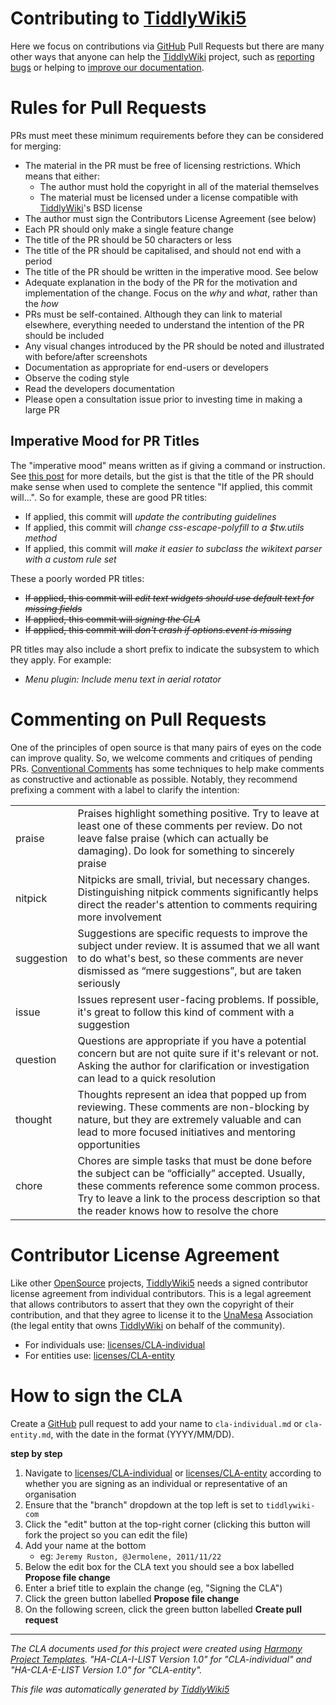 <h1 class="">Contributing to <a class="tc-tiddlylink tc-tiddlylink-resolves" href="https://tiddlywiki.com/static/TiddlyWiki5.html">TiddlyWiki5</a></h1><p>Here we focus on contributions via <a class="tc-tiddlylink tc-tiddlylink-resolves" href="https://tiddlywiki.com/static/GitHub.html">GitHub</a> Pull Requests but there are many other ways that anyone can help the <a class="tc-tiddlylink tc-tiddlylink-resolves" href="https://tiddlywiki.com/static/TiddlyWiki.html">TiddlyWiki</a> project, such as <a class="tc-tiddlylink tc-tiddlylink-resolves" href="https://tiddlywiki.com/static/ReportingBugs.html">reporting bugs</a> or helping to <a class="tc-tiddlylink tc-tiddlylink-resolves" href="https://tiddlywiki.com/static/Improving%2520TiddlyWiki%2520Documentation.html">improve our documentation</a>.</p><h1 class="">Rules for Pull Requests</h1><p>PRs must meet these minimum requirements before they can be considered for merging:</p><ul><li>The material in the PR must be free of licensing restrictions. Which means that either:<ul><li>The author must hold the copyright in all of the material themselves</li><li>The material must be licensed under a license compatible with <a class="tc-tiddlylink tc-tiddlylink-resolves" href="https://tiddlywiki.com/static/TiddlyWiki.html">TiddlyWiki</a>'s BSD license</li></ul></li><li>The author must sign the Contributors License Agreement (see below)</li><li>Each PR should only make a single feature change</li><li>The title of the PR should be 50 characters or less</li><li>The title of the PR should be capitalised, and should not end with a period</li><li>The title of the PR should be written in the imperative mood. See below</li><li>Adequate explanation in the body of the PR for the motivation and implementation of the change. Focus on the <em>why</em> and <em>what</em>, rather than the <em>how</em></li><li>PRs must be self-contained. Although they can link to material elsewhere, everything needed to understand the intention of the PR should be included</li><li>Any visual changes introduced by the PR should be noted and illustrated with before/after screenshots</li><li>Documentation as appropriate for end-users or developers</li><li>Observe the coding style</li><li>Read the developers documentation</li><li>Please open a consultation issue prior to investing time in making a large PR</li></ul><h2 class="">Imperative Mood for PR Titles</h2><p>The "imperative mood" means written as if giving a command or instruction. See <a class="tc-tiddlylink-external" href="https://chris.beams.io/posts/git-commit/#imperative" rel="noopener noreferrer" target="_blank">this post</a> for more details, but the gist is that the title of the PR should make sense when used to complete the sentence "If applied, this commit will...". So for example, these are good PR titles:</p><ul><li>If applied, this commit will <em>update the contributing guidelines</em></li><li>If applied, this commit will <em>change css-escape-polyfill to a $tw.utils method</em></li><li>If applied, this commit will <em>make it easier to subclass the wikitext parser with a custom rule set</em></li></ul><p>These a poorly worded PR titles:</p><ul><li><strike>If applied, this commit will <em>edit text widgets should use default text for missing fields</em></strike></li><li><strike>If applied, this commit will <em>signing the CLA</em></strike></li><li><strike>If applied, this commit will <em>don't crash if options.event is missing</em></strike></li></ul><p>PR titles may also include a short prefix to indicate the subsystem to which they apply. For example:</p><ul><li><em>Menu plugin: Include menu text in aerial rotator</em></li></ul><h1 class="">Commenting on Pull Requests</h1><p>One of the principles of open source is that many pairs of eyes on the code can improve quality. So, we welcome comments and critiques of pending PRs. <a class="tc-tiddlylink-external" href="https://conventionalcomments.org" rel="noopener noreferrer" target="_blank">Conventional Comments</a> has some techniques to help make comments as constructive and actionable as possible. Notably, they recommend prefixing a comment with a label to clarify the intention:</p><table><tbody><tr class="evenRow"><td align="left">praise</td><td align="left">Praises highlight something positive. Try to leave at least one of these comments per review. Do not leave false praise (which can actually be damaging). Do look for something to sincerely praise</td></tr><tr class="oddRow"><td align="left">nitpick</td><td align="left">Nitpicks are small, trivial, but necessary changes. Distinguishing nitpick comments significantly helps direct the reader's attention to comments requiring more involvement</td></tr><tr class="evenRow"><td align="left">suggestion</td><td align="left">Suggestions are specific requests to improve the subject under review. It is assumed that we all want to do what's best, so these comments are never dismissed as “mere suggestions”, but are taken seriously</td></tr><tr class="oddRow"><td align="left">issue</td><td align="left">Issues represent user-facing problems. If possible, it's great to follow this kind of comment with a suggestion</td></tr><tr class="evenRow"><td align="left">question</td><td align="left">Questions are appropriate if you have a potential concern but are not quite sure if it's relevant or not. Asking the author for clarification or investigation can lead to a quick resolution</td></tr><tr class="oddRow"><td align="left">thought</td><td align="left">Thoughts represent an idea that popped up from reviewing. These comments are non-blocking by nature, but they are extremely valuable and can lead to more focused initiatives and mentoring opportunities</td></tr><tr class="evenRow"><td align="left">chore</td><td align="left">Chores are simple tasks that must be done before the subject can be “officially” accepted. Usually, these comments reference some common process. Try to leave a link to the process description so that the reader knows how to resolve the chore</td></tr></tbody></table><h1 class="">Contributor License Agreement</h1><p>Like other <a class="tc-tiddlylink tc-tiddlylink-resolves" href="https://tiddlywiki.com/static/OpenSource.html">OpenSource</a> projects, <a class="tc-tiddlylink tc-tiddlylink-resolves" href="https://tiddlywiki.com/static/TiddlyWiki5.html">TiddlyWiki5</a> needs a signed contributor license agreement from individual contributors. This is a legal agreement that allows contributors to assert that they own the copyright of their contribution, and that they agree to license it to the <a class="tc-tiddlylink tc-tiddlylink-resolves" href="https://tiddlywiki.com/static/UnaMesa.html">UnaMesa</a> Association (the legal entity that owns <a class="tc-tiddlylink tc-tiddlylink-resolves" href="https://tiddlywiki.com/static/TiddlyWiki.html">TiddlyWiki</a> on behalf of the community).</p><ul><li>For individuals use: <a class="tc-tiddlylink-external" href="https://github.com/Jermolene/TiddlyWiki5/tree/tiddlywiki-com/licenses/cla-individual.md" rel="noopener noreferrer" target="_blank">licenses/CLA-individual</a></li><li>For entities use: <a class="tc-tiddlylink-external" href="https://github.com/Jermolene/TiddlyWiki5/tree/tiddlywiki-com/licenses/cla-entity.md" rel="noopener noreferrer" target="_blank">licenses/CLA-entity</a></li></ul><h1 class="">How to sign the CLA</h1><p>Create a <a class="tc-tiddlylink tc-tiddlylink-resolves" href="https://tiddlywiki.com/static/GitHub.html">GitHub</a> pull request to add your name to <code>cla-individual.md</code> or <code>cla-entity.md</code>, with the date in the format (YYYY/MM/DD).</p><p><strong>step by step</strong></p><ol><li>Navigate to <a class="tc-tiddlylink-external" href="https://github.com/Jermolene/TiddlyWiki5/tree/tiddlywiki-com/licenses/cla-individual.md" rel="noopener noreferrer" target="_blank">licenses/CLA-individual</a> or <a class="tc-tiddlylink-external" href="https://github.com/Jermolene/TiddlyWiki5/tree/tiddlywiki-com/licenses/cla-entity.md" rel="noopener noreferrer" target="_blank">licenses/CLA-entity</a> according to whether you are signing as an individual or representative of an organisation</li><li>Ensure that the "branch" dropdown at the top left is set to <code>tiddlywiki-com</code></li><li>Click the "edit" button at the top-right corner (clicking this button will fork the project so you can edit the file)</li><li>Add your name at the bottom<ul><li>eg: <code>Jeremy Ruston, @Jermolene, 2011/11/22</code></li></ul></li><li>Below the edit box for the CLA text you should see a box labelled <strong>Propose file change</strong></li><li>Enter a brief title to explain the change (eg, "Signing the CLA")</li><li>Click the green button labelled <strong>Propose file change</strong></li><li>On the following screen, click the green button labelled <strong>Create pull request</strong></li></ol><hr><p><em>The CLA documents used for this project were created using <a class="tc-tiddlylink-external" href="http://www.harmonyagreements.org" rel="noopener noreferrer" target="_blank">Harmony Project Templates</a>. "HA-CLA-I-LIST Version 1.0" for "CLA-individual" and "HA-CLA-E-LIST Version 1.0" for "CLA-entity".</em>
</p><p><em>This file was automatically generated by <a class="tc-tiddlylink tc-tiddlylink-resolves" href="https://tiddlywiki.com/static/TiddlyWiki5.html">TiddlyWiki5</a></em>
</p>